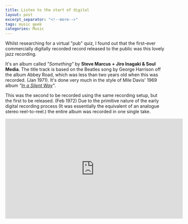 ```yaml
---
title: Listen to the start of digital
layout: post
excerpt_separator: "<!--more-->"
tags: music geek
categories: Music
---
```


Whilst researching for a virtual "pub" quiz, I found out that the first-ever commercially digitally recorded record released to the public was this lovely jazz recording.

It's an album called *"Something"*  by **Steve Marcus + Jiro Inagaki & Soul Media**. The title track is based on the Beatles song by George Harrison off the album Abbey Road, which was less than two years old when this was recorded. (Jan 1971). It's done very much in the style of  Mile Davis' 1969 album *"[In a Silent Way](https://en.wikipedia.org/wiki/In_a_Silent_Way)"*.

This was the second to be recorded using the same recording setup, but the first to be released. (Feb 1972)  Due to the primitive nature of the early digital recording process (It was essentially the equivalent of an analogue stereo reel-to-reel.) the entire album was recorded in one single take.

<iframe width="560" height="315" src="https://www.youtube.com/embed/lqAtZN2iIrY" frameborder="0" allow="accelerometer; autoplay; clipboard-write; encrypted-media; gyroscope; picture-in-picture" allowfullscreen></iframe>